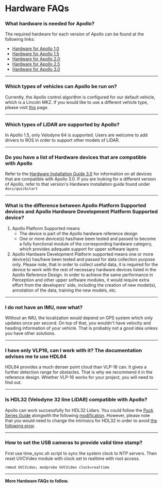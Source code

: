 # Hardware FAQs

### What hardware is needed for Apollo?

The required hardware for each version of Apollo can be found at the following
links:

- [Hardware for Apollo 1.0](../quickstart/apollo_1_0_hardware_system_installation_guide.md)
- [Hardware for Apollo 1.5](../quickstart/apollo_1_5_hardware_system_installation_guide.md)
- [Hardware for Apollo 2.0](../quickstart/apollo_2_0_hardware_system_installation_guide_v1.md)
- [Hardware for Apollo 2.5](../quickstart/apollo_2_5_hardware_system_installation_guide_v1.md)
- [Hardware for Apollo 3.0](../quickstart/apollo_3_0_hardware_system_installation_guide.md)

---

### Which types of vehicles can Apollo be run on?

Currently, the Apollo control algorithm is configured for our default vehicle,
which is a Lincoln MKZ. If you would like to use a different vehicle type,
please visit [this](../howto/how_to_add_a_new_vehicle.md) page.

---

### Which types of LiDAR are supported by Apollo?

In Apollo 1.5, only Velodyne 64 is supported. Users are welcome to add drivers
to ROS in order to support other models of LiDAR.

---

### Do you have a list of Hardware devices that are compatible with Apollo

Refer to the
[Hardware Installation Guide 3.0](../quickstart/apollo_3_0_hardware_system_installation_guide.md)
for information on all devices that are compatible with Apollo 3.0. If you are
looking for a different version of Apollo, refer to that version's Hardware
Installation guide found under `docs/quickstart`

---

### What is the difference between Apollo Platform Supported devices and Apollo Hardware Development Platform Supported device?

1. Apollo Platform Supported means
   - The device is part of the Apollo hardware reference design
   - One or more device(s) has/have been tested and passed to become a fully
     functional module of the corresponding hardware category, which provides
     adequate support for upper software layers
2. Apollo Hardware Development Platform supported means one or more device(s)
   has/have been tested and passed for data collection purpose only. Please
   note, that in order to collect useful data, it is required for the device to
   work with the rest of necessary hardware devices listed in the Apollo
   Reference Design. In order to achieve the same performance in Perception and
   other upper software modules, it would require extra effort from the
   developers’ side, including the creation of new model(s), annotation of the
   data, training the new models, etc.

---

### I do not have an IMU, now what?

Without an IMU, the localization would depend on GPS system which only updates
once per second. On top of that, you wouldn't have velocity and heading
information of your vehicle. That is probably not a good idea unless you have
other solutions.

---

### I have only VLP16, can I work with it? The documentation advises me to use HDL64

HDL64 provides a much denser point cloud than VLP-16 can. It gives a further
detection range for obstacles. That is why we recommend it in the reference
design. Whether VLP-16 works for your project, you will need to find out.

---

### Is HDL32 (Velodyne 32 line LiDAR) compatible with Apollo?

Apollo can work successfully for HDL32 Lidars. You could follow the
[Puck Series Guide](../specs/Lidar/VLP_Series_Installation_Guide.md) alongwith
the following
[modification](https://github.com/ApolloAuto/apollo/commit/df37d2c79129434fb90353950a65671278a4229e#diff-cb9767ab272f7dc5b3e0d870a324be51).
However, please note that you would need to change the intrinsics for HDL32 in
order to avoid
[the following error](https://github.com/ApolloAuto/apollo/issues/5244).

---

### How to set the USB cameras to provide valid time stamp?

First use time_sync.sh script to sync the system clock to NTP servers. Then
reset UVCVideo module with clock set to realtime with root access.

```
rmmod UVCVideo; modprobe UVCVideo clock=realtime
```

---

**More Hardware FAQs to follow.**

